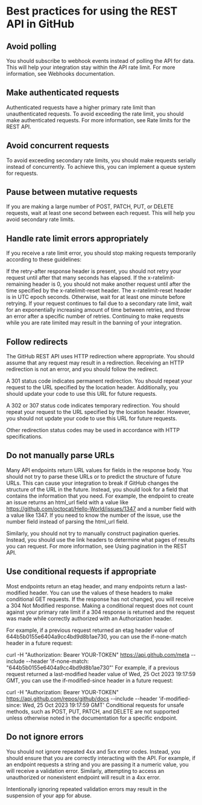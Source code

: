# Best practices for using the REST API in GitHub

## Avoid polling

You should subscribe to webhook events instead of polling the API for data. This will help your integration stay within the API rate limit. For more information, see Webhooks documentation.

## Make authenticated requests

Authenticated requests have a higher primary rate limit than unauthenticated requests. To avoid exceeding the rate limit, you should make authenticated requests. For more information, see Rate limits for the REST API.

## Avoid concurrent requests

To avoid exceeding secondary rate limits, you should make requests serially instead of concurrently. To achieve this, you can implement a queue system for requests.

## Pause between mutative requests

If you are making a large number of POST, PATCH, PUT, or DELETE requests, wait at least one second between each request. This will help you avoid secondary rate limits.

## Handle rate limit errors appropriately

If you receive a rate limit error, you should stop making requests temporarily according to these guidelines:

If the retry-after response header is present, you should not retry your request until after that many seconds has elapsed.
If the x-ratelimit-remaining header is 0, you should not make another request until after the time specified by the x-ratelimit-reset header. The x-ratelimit-reset header is in UTC epoch seconds.
Otherwise, wait for at least one minute before retrying. If your request continues to fail due to a secondary rate limit, wait for an exponentially increasing amount of time between retries, and throw an error after a specific number of retries.
Continuing to make requests while you are rate limited may result in the banning of your integration.

## Follow redirects

The GitHub REST API uses HTTP redirection where appropriate. You should assume that any request may result in a redirection. Receiving an HTTP redirection is not an error, and you should follow the redirect.

A 301 status code indicates permanent redirection. You should repeat your request to the URL specified by the location header. Additionally, you should update your code to use this URL for future requests.

A 302 or 307 status code indicates temporary redirection. You should repeat your request to the URL specified by the location header. However, you should not update your code to use this URL for future requests.

Other redirection status codes may be used in accordance with HTTP specifications.

## Do not manually parse URLs

Many API endpoints return URL values for fields in the response body. You should not try to parse these URLs or to predict the structure of future URLs. This can cause your integration to break if GitHub changes the structure of the URL in the future. Instead, you should look for a field that contains the information that you need. For example, the endpoint to create an issue returns an html_url field with a value like https://github.com/octocat/Hello-World/issues/1347 and a number field with a value like 1347. If you need to know the number of the issue, use the number field instead of parsing the html_url field.

Similarly, you should not try to manually construct pagination queries. Instead, you should use the link headers to determine what pages of results you can request. For more information, see Using pagination in the REST API.

## Use conditional requests if appropriate

Most endpoints return an etag header, and many endpoints return a last-modified header. You can use the values of these headers to make conditional GET requests. If the response has not changed, you will receive a 304 Not Modified response. Making a conditional request does not count against your primary rate limit if a 304 response is returned and the request was made while correctly authorized with an Authorization header.

For example, if a previous request returned an etag header value of 644b5b0155e6404a9cc4bd9d8b1ae730, you can use the if-none-match header in a future request:

curl -H "Authorization: Bearer YOUR-TOKEN" https://api.github.com/meta --include --header 'if-none-match: "644b5b0155e6404a9cc4bd9d8b1ae730"'
For example, if a previous request returned a last-modified header value of Wed, 25 Oct 2023 19:17:59 GMT, you can use the if-modified-since header in a future request:

curl -H "Authorization: Bearer YOUR-TOKEN" https://api.github.com/repos/github/docs --include --header 'if-modified-since: Wed, 25 Oct 2023 19:17:59 GMT'
Conditional requests for unsafe methods, such as POST, PUT, PATCH, and DELETE are not supported unless otherwise noted in the documentation for a specific endpoint.

## Do not ignore errors

You should not ignore repeated 4xx and 5xx error codes. Instead, you should ensure that you are correctly interacting with the API. For example, if an endpoint requests a string and you are passing it a numeric value, you will receive a validation error. Similarly, attempting to access an unauthorized or nonexistent endpoint will result in a 4xx error.

Intentionally ignoring repeated validation errors may result in the suspension of your app for abuse.
